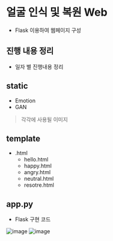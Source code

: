 # 얼굴 인식 및 복원 Web

- Flask 이용하여 웹페이지 구성

## 진행 내용 정리
- 일자 별 진행내용 정리

## static
  - Emotion
  - GAN

> 각각에 사용될 이미지

## template
- .html
  - hello.html
  - happy.html
  - angry.html
  - neutral.html
  - resotre.html

## app.py 
- Flask 구현 코드

![image](https://user-images.githubusercontent.com/43158502/120206872-affd5500-c266-11eb-8ee4-49931b47de97.png)
![image](https://user-images.githubusercontent.com/43158502/120206842-a83db080-c266-11eb-89ad-33e1d2bec01a.png)



